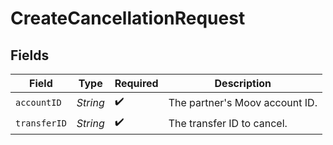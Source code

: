 # CreateCancellationRequest


## Fields

| Field                          | Type                           | Required                       | Description                    |
| ------------------------------ | ------------------------------ | ------------------------------ | ------------------------------ |
| `accountID`                    | *String*                       | :heavy_check_mark:             | The partner's Moov account ID. |
| `transferID`                   | *String*                       | :heavy_check_mark:             | The transfer ID to cancel.     |
